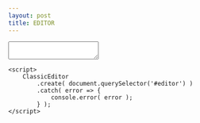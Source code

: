 ```yaml
---
layout: post
title: EDITOR
---
```


<script src="/website/code/super-build-ckeditor.min.js?v=1"></script> 
<textarea id="editor"></textarea>
    <script>
        ClassicEditor
            .create( document.querySelector('#editor') )
            .catch( error => {
                console.error( error );
            } );
    </script>
